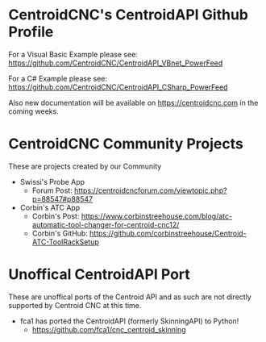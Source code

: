 # CentroidCNC's CentroidAPI Github Profile
For a Visual Basic Example please see: https://github.com/CentroidCNC/CentroidAPI_VBnet_PowerFeed

For a C# Example please see: https://github.com/CentroidCNC/CentroidAPI_CSharp_PowerFeed

Also new documentation will be available on https://centroidcnc.com in the coming weeks. 

# CentroidCNC Community Projects
These are projects created by our Community 

* Swissi's Probe App 
   * Forum Post: https://centroidcncforum.com/viewtopic.php?p=88547#p88547
* Corbin's ATC App
   * Corbin's Post: https://www.corbinstreehouse.com/blog/atc-automatic-tool-changer-for-centroid-cnc12/
   * Corbin's GitHub: https://github.com/corbinstreehouse/Centroid-ATC-ToolRackSetup


# Unoffical CentroidAPI Port 
These are unoffical ports of the Centroid API and as such are not directly supported by Centroid CNC at this time. 

* fca1 has ported the CentroidAPI (formerly SkinningAPI) to Python! 
  * https://github.com/fca1/cnc_centroid_skinning
